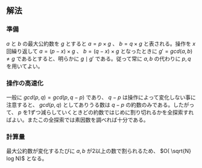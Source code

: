 ## 解法

### 準備

$a$ と $b$ の最大公約数を $g$ とすると $a = p \times g$ 、 $b = q \times g$ と表される。操作を $x$ 回繰り返して $a = (p - x) \times g$ 、 $b = (q - x) \times g$ となったときに $g' = gcd(a,b) \neq g$ であるとすると、明らかに $g \mid g'$ である。従って常に $a, b$ の代わりに $p, q$ を用いてよい。

### 操作の高速化

一般に $gcd(p, q) = gcd(p, q - p)$ であり、 $q - p$ は操作によって変化しない事に注意すると、 $gcd(p, q)$ としてありうる数は $q - p$ の約数のみである。したがって、 $p$ を1ずつ減らしていくときどの約数ではじめに割り切れるかを全探索すればよい。またこの全探索では素因数を調べれば十分である。

### 計算量

最大公約数が変化するたびに $a, b$ が2以上の数で割られるため、 $O( \sqrt{N} log N)$ となる。
